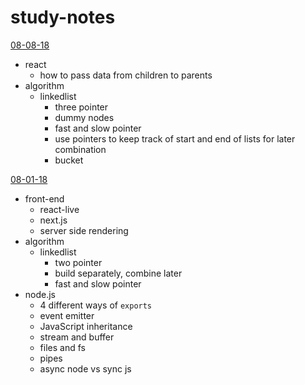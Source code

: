 # study-notes

[08-08-18](./08-08-18.md)
* react
   * how to pass data from children to parents
* algorithm
    * linkedlist
        * three pointer
        * dummy nodes
        * fast and slow pointer
        * use pointers to keep track of start and end of lists for later combination
        * bucket

[08-01-18](./08-01-18.md)

* front-end
    * react-live
    * next.js
    * server side rendering
* algorithm
    * linkedlist
        * two pointer
        * build separately, combine later
        * fast and slow pointer
* node.js
    * 4 different ways of `exports`
    * event emitter
    * JavaScript inheritance
    * stream and buffer
    * files and fs
    * pipes
    * async node vs sync js


